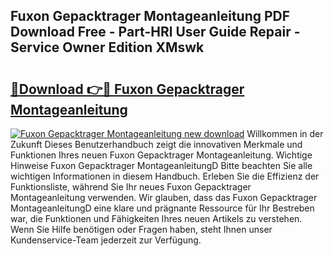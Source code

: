 ## Fuxon Gepacktrager Montageanleitung PDF Download Free - Part-HRl User Guide Repair - Service Owner Edition XMswk

# <h2><a href="http://df7hux.blite.top/?on=Fuxon+Gepacktrager+Montageanleitung">🔗Download 👉🔴 Fuxon Gepacktrager Montageanleitung</a></h2>

[![Fuxon Gepacktrager Montageanleitung new download](https://i.imgur.com/lujVjoI.png)](http://df7hux.blite.top/?on=Fuxon+Gepacktrager+Montageanleitung)
Willkommen in der Zukunft Dieses Benutzerhandbuch zeigt die innovativen Merkmale und Funktionen Ihres neuen Fuxon Gepacktrager Montageanleitung. Wichtige Hinweise Fuxon Gepacktrager MontageanleitungD Bitte beachten Sie alle wichtigen Informationen in diesem Handbuch. Erleben Sie die Effizienz der Funktionsliste, während Sie Ihr neues Fuxon Gepacktrager Montageanleitung verwenden. Wir glauben, dass das Fuxon Gepacktrager MontageanleitungD eine klare und prägnante Ressource für Ihr Bestreben war, die Funktionen und Fähigkeiten Ihres neuen Artikels zu verstehen. Wenn Sie Hilfe benötigen oder Fragen haben, steht Ihnen unser Kundenservice-Team jederzeit zur Verfügung.
